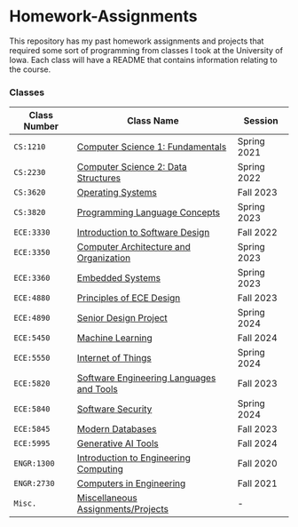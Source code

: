 # Homework-Assignments

This repository has my past homework assignments and projects that required some sort of programming from classes I took at the University of Iowa. 
Each class will have a README that contains information relating to the course.

### Classes
| Class Number | Class Name | Session |  
|--------------|------------|---------|
| `CS:1210`    | [Computer Science 1: Fundamentals](https://github.com/bmcano/Homework-Assignments/tree/main/Computer-Science-1) | Spring 2021 |
| `CS:2230`    | [Computer Science 2: Data Structures](https://github.com/bmcano/Homework-Assignments/tree/main/Computer-Science-2) | Spring 2022 |
| `CS:3620`    | [Operating Systems](https://github.com/bmcano/Homework-Assignments/tree/main/Operating-Systems) | Fall 2023 |
| `CS:3820`    | [Programming Language Concepts](https://github.com/bmcano/Homework-Assignments/tree/main/Programming-Language-Concepts) | Spring 2023 |
| `ECE:3330`   | [Introduction to Software Design](https://github.com/bmcano/homework-assignments/tree/main/Software-Design) | Fall 2022 |
| `ECE:3350`   | [Computer Architecture and Organization](https://github.com/bmcano/Homework-Assignments/tree/main/Computer-Architecture-and-Organization) | Spring 2023 |
| `ECE:3360`   | [Embedded Systems](https://github.com/bmcano/Homework-Assignments/tree/main/Embedded-Systems) | Spring 2023 |
| `ECE:4880`   | [Principles of ECE Design](https://github.com/bmcano/Homework-Assignments/tree/main/Principles-ECE-Design) | Fall 2023 |
| `ECE:4890`   | [Senior Design Project](https://github.com/bmcano/workday-wellness-app) | Spring 2024 |
| `ECE:5450`   | [Machine Learning](https://github.com/bmcano/homework-assignments/tree/main/Machine-Learning) | Fall 2024 |
| `ECE:5550`   | [Internet of Things](https://github.com/bmcano/Homework-Assignments/tree/main/Internet-of-Things) | Spring 2024 |
| `ECE:5820`   | [Software Engineering Languages and Tools](https://github.com/bmcano/Homework-Assignments/tree/main/Software-Engineering-Languages-Tools) | Fall 2023 |
| `ECE:5840`   | [Software Security](https://github.com/bmcano/Homework-Assignments/tree/main/Software-Security) | Spring 2024 |
| `ECE:5845`   | [Modern Databases](https://github.com/bmcano/Homework-Assignments/tree/main/Modern-Databases) | Fall 2023 |
| `ECE:5995`   | [Generative AI Tools](https://github.com/bmcano/gait-final-project) | Fall 2024 |
| `ENGR:1300`  | [Introduction to Engineering Computing](https://github.com/bmcano/Homework-Assignments/tree/main/Introduction-to-Engineering-Computing) | Fall 2020 |
| `ENGR:2730`  | [Computers in Engineering](https://github.com/bmcano/Homework-Assignments/tree/main/Computers-In-Engineering) | Fall 2021 |
| `Misc.`      | [Miscellaneous Assignments/Projects](https://github.com/bmcano/Homework-Assignments/tree/main/Miscellaneous) | - |
